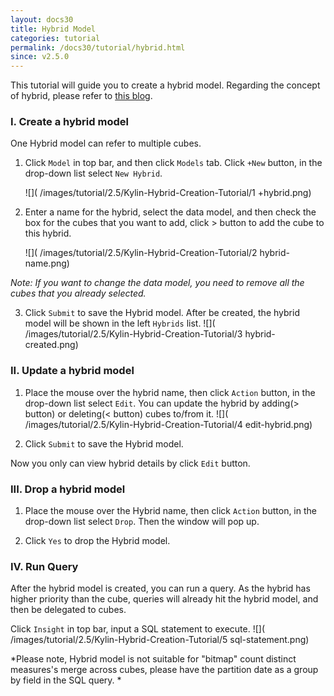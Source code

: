 ```yaml
---
layout: docs30
title: Hybrid Model
categories: tutorial
permalink: /docs30/tutorial/hybrid.html
since: v2.5.0
---
```


This tutorial will guide you to create a hybrid model. Regarding the concept of hybrid, please refer to [this blog](http://kylin.apache.org/blog/2015/09/25/hybrid-model/).

### I. Create a hybrid model
One Hybrid model can refer to multiple cubes.

1. Click `Model` in top bar, and then click `Models` tab. Click `+New` button, in the drop-down list select `New Hybrid`.

    ![]( /images/tutorial/2.5/Kylin-Hybrid-Creation-Tutorial/1 +hybrid.png)

2. Enter a name for the hybrid, select the data model, and then check the box for the cubes that you want to add, click > button to add the cube to this hybrid.

    ![]( /images/tutorial/2.5/Kylin-Hybrid-Creation-Tutorial/2 hybrid-name.png)
    
*Note: If you want to change the data model, you need to remove all the cubes that you already selected.* 

3. Click `Submit` to save the Hybrid model. After be created, the hybrid model will be shown in the left `Hybrids` list.
    ![]( /images/tutorial/2.5/Kylin-Hybrid-Creation-Tutorial/3 hybrid-created.png)

### II. Update a hybrid model
1. Place the mouse over the hybrid name, then click `Action` button, in the drop-down list select `Edit`. You can update the hybrid by adding(> button) or deleting(< button) cubes to/from it. 
    ![]( /images/tutorial/2.5/Kylin-Hybrid-Creation-Tutorial/4 edit-hybrid.png)

2. Click `Submit` to save the Hybrid model. 

Now you only can view hybrid details by click `Edit` button.

### III. Drop a hybrid model
1. Place the mouse over the Hybrid name, then click `Action` button, in the drop-down list select `Drop`. Then the window will pop up. 

2. Click `Yes` to drop the Hybrid model. 

### IV. Run Query
After the hybrid model is created, you can run a query. As the hybrid has higher priority than the cube, queries will already hit the hybrid model, and then be delegated to cubes. 

Click `Insight` in top bar, input a SQL statement to execute.
    ![]( /images/tutorial/2.5/Kylin-Hybrid-Creation-Tutorial/5 sql-statement.png)

*Please note, Hybrid model is not suitable for "bitmap" count distinct measures's merge across cubes, please have the partition date as a group by field in the SQL query. *
